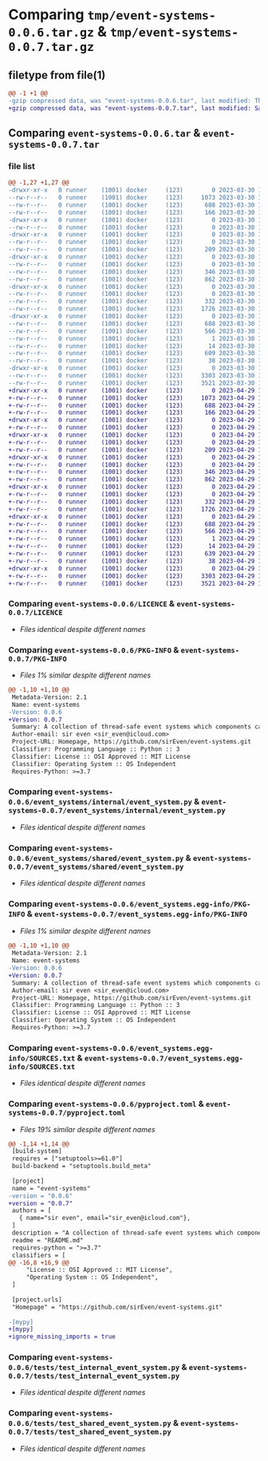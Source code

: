 # Comparing `tmp/event-systems-0.0.6.tar.gz` & `tmp/event-systems-0.0.7.tar.gz`

## filetype from file(1)

```diff
@@ -1 +1 @@
-gzip compressed data, was "event-systems-0.0.6.tar", last modified: Thu Mar 30 13:17:43 2023, max compression
+gzip compressed data, was "event-systems-0.0.7.tar", last modified: Sat Apr 29 16:00:50 2023, max compression
```

## Comparing `event-systems-0.0.6.tar` & `event-systems-0.0.7.tar`

### file list

```diff
@@ -1,27 +1,27 @@
-drwxr-xr-x   0 runner    (1001) docker     (123)        0 2023-03-30 13:17:43.823634 event-systems-0.0.6/
--rw-r--r--   0 runner    (1001) docker     (123)     1073 2023-03-30 13:17:29.000000 event-systems-0.0.6/LICENCE
--rw-r--r--   0 runner    (1001) docker     (123)      688 2023-03-30 13:17:43.823634 event-systems-0.0.6/PKG-INFO
--rw-r--r--   0 runner    (1001) docker     (123)      166 2023-03-30 13:17:29.000000 event-systems-0.0.6/README.md
-drwxr-xr-x   0 runner    (1001) docker     (123)        0 2023-03-30 13:17:43.823634 event-systems-0.0.6/event_systems/
--rw-r--r--   0 runner    (1001) docker     (123)        0 2023-03-30 13:17:29.000000 event-systems-0.0.6/event_systems/__init__.py
-drwxr-xr-x   0 runner    (1001) docker     (123)        0 2023-03-30 13:17:43.823634 event-systems-0.0.6/event_systems/base/
--rw-r--r--   0 runner    (1001) docker     (123)        0 2023-03-30 13:17:29.000000 event-systems-0.0.6/event_systems/base/__init__.py
--rw-r--r--   0 runner    (1001) docker     (123)      209 2023-03-30 13:17:29.000000 event-systems-0.0.6/event_systems/base/event_system.py
-drwxr-xr-x   0 runner    (1001) docker     (123)        0 2023-03-30 13:17:43.823634 event-systems-0.0.6/event_systems/internal/
--rw-r--r--   0 runner    (1001) docker     (123)        0 2023-03-30 13:17:29.000000 event-systems-0.0.6/event_systems/internal/__init__.py
--rw-r--r--   0 runner    (1001) docker     (123)      346 2023-03-30 13:17:29.000000 event-systems-0.0.6/event_systems/internal/event_listener.py
--rw-r--r--   0 runner    (1001) docker     (123)      862 2023-03-30 13:17:29.000000 event-systems-0.0.6/event_systems/internal/event_system.py
-drwxr-xr-x   0 runner    (1001) docker     (123)        0 2023-03-30 13:17:43.823634 event-systems-0.0.6/event_systems/shared/
--rw-r--r--   0 runner    (1001) docker     (123)        0 2023-03-30 13:17:29.000000 event-systems-0.0.6/event_systems/shared/__init__.py
--rw-r--r--   0 runner    (1001) docker     (123)      332 2023-03-30 13:17:29.000000 event-systems-0.0.6/event_systems/shared/event_listener.py
--rw-r--r--   0 runner    (1001) docker     (123)     1726 2023-03-30 13:17:29.000000 event-systems-0.0.6/event_systems/shared/event_system.py
-drwxr-xr-x   0 runner    (1001) docker     (123)        0 2023-03-30 13:17:43.823634 event-systems-0.0.6/event_systems.egg-info/
--rw-r--r--   0 runner    (1001) docker     (123)      688 2023-03-30 13:17:43.000000 event-systems-0.0.6/event_systems.egg-info/PKG-INFO
--rw-r--r--   0 runner    (1001) docker     (123)      566 2023-03-30 13:17:43.000000 event-systems-0.0.6/event_systems.egg-info/SOURCES.txt
--rw-r--r--   0 runner    (1001) docker     (123)        1 2023-03-30 13:17:43.000000 event-systems-0.0.6/event_systems.egg-info/dependency_links.txt
--rw-r--r--   0 runner    (1001) docker     (123)       14 2023-03-30 13:17:43.000000 event-systems-0.0.6/event_systems.egg-info/top_level.txt
--rw-r--r--   0 runner    (1001) docker     (123)      609 2023-03-30 13:17:29.000000 event-systems-0.0.6/pyproject.toml
--rw-r--r--   0 runner    (1001) docker     (123)       38 2023-03-30 13:17:43.823634 event-systems-0.0.6/setup.cfg
-drwxr-xr-x   0 runner    (1001) docker     (123)        0 2023-03-30 13:17:43.823634 event-systems-0.0.6/tests/
--rw-r--r--   0 runner    (1001) docker     (123)     3303 2023-03-30 13:17:29.000000 event-systems-0.0.6/tests/test_internal_event_system.py
--rw-r--r--   0 runner    (1001) docker     (123)     3521 2023-03-30 13:17:29.000000 event-systems-0.0.6/tests/test_shared_event_system.py
+drwxr-xr-x   0 runner    (1001) docker     (123)        0 2023-04-29 16:00:50.630689 event-systems-0.0.7/
+-rw-r--r--   0 runner    (1001) docker     (123)     1073 2023-04-29 16:00:39.000000 event-systems-0.0.7/LICENCE
+-rw-r--r--   0 runner    (1001) docker     (123)      688 2023-04-29 16:00:50.630689 event-systems-0.0.7/PKG-INFO
+-rw-r--r--   0 runner    (1001) docker     (123)      166 2023-04-29 16:00:39.000000 event-systems-0.0.7/README.md
+drwxr-xr-x   0 runner    (1001) docker     (123)        0 2023-04-29 16:00:50.630689 event-systems-0.0.7/event_systems/
+-rw-r--r--   0 runner    (1001) docker     (123)        0 2023-04-29 16:00:39.000000 event-systems-0.0.7/event_systems/__init__.py
+drwxr-xr-x   0 runner    (1001) docker     (123)        0 2023-04-29 16:00:50.630689 event-systems-0.0.7/event_systems/base/
+-rw-r--r--   0 runner    (1001) docker     (123)        0 2023-04-29 16:00:39.000000 event-systems-0.0.7/event_systems/base/__init__.py
+-rw-r--r--   0 runner    (1001) docker     (123)      209 2023-04-29 16:00:39.000000 event-systems-0.0.7/event_systems/base/event_system.py
+drwxr-xr-x   0 runner    (1001) docker     (123)        0 2023-04-29 16:00:50.630689 event-systems-0.0.7/event_systems/internal/
+-rw-r--r--   0 runner    (1001) docker     (123)        0 2023-04-29 16:00:39.000000 event-systems-0.0.7/event_systems/internal/__init__.py
+-rw-r--r--   0 runner    (1001) docker     (123)      346 2023-04-29 16:00:39.000000 event-systems-0.0.7/event_systems/internal/event_listener.py
+-rw-r--r--   0 runner    (1001) docker     (123)      862 2023-04-29 16:00:39.000000 event-systems-0.0.7/event_systems/internal/event_system.py
+drwxr-xr-x   0 runner    (1001) docker     (123)        0 2023-04-29 16:00:50.630689 event-systems-0.0.7/event_systems/shared/
+-rw-r--r--   0 runner    (1001) docker     (123)        0 2023-04-29 16:00:39.000000 event-systems-0.0.7/event_systems/shared/__init__.py
+-rw-r--r--   0 runner    (1001) docker     (123)      332 2023-04-29 16:00:39.000000 event-systems-0.0.7/event_systems/shared/event_listener.py
+-rw-r--r--   0 runner    (1001) docker     (123)     1726 2023-04-29 16:00:39.000000 event-systems-0.0.7/event_systems/shared/event_system.py
+drwxr-xr-x   0 runner    (1001) docker     (123)        0 2023-04-29 16:00:50.630689 event-systems-0.0.7/event_systems.egg-info/
+-rw-r--r--   0 runner    (1001) docker     (123)      688 2023-04-29 16:00:50.000000 event-systems-0.0.7/event_systems.egg-info/PKG-INFO
+-rw-r--r--   0 runner    (1001) docker     (123)      566 2023-04-29 16:00:50.000000 event-systems-0.0.7/event_systems.egg-info/SOURCES.txt
+-rw-r--r--   0 runner    (1001) docker     (123)        1 2023-04-29 16:00:50.000000 event-systems-0.0.7/event_systems.egg-info/dependency_links.txt
+-rw-r--r--   0 runner    (1001) docker     (123)       14 2023-04-29 16:00:50.000000 event-systems-0.0.7/event_systems.egg-info/top_level.txt
+-rw-r--r--   0 runner    (1001) docker     (123)      639 2023-04-29 16:00:39.000000 event-systems-0.0.7/pyproject.toml
+-rw-r--r--   0 runner    (1001) docker     (123)       38 2023-04-29 16:00:50.630689 event-systems-0.0.7/setup.cfg
+drwxr-xr-x   0 runner    (1001) docker     (123)        0 2023-04-29 16:00:50.630689 event-systems-0.0.7/tests/
+-rw-r--r--   0 runner    (1001) docker     (123)     3303 2023-04-29 16:00:39.000000 event-systems-0.0.7/tests/test_internal_event_system.py
+-rw-r--r--   0 runner    (1001) docker     (123)     3521 2023-04-29 16:00:39.000000 event-systems-0.0.7/tests/test_shared_event_system.py
```

### Comparing `event-systems-0.0.6/LICENCE` & `event-systems-0.0.7/LICENCE`

 * *Files identical despite different names*

### Comparing `event-systems-0.0.6/PKG-INFO` & `event-systems-0.0.7/PKG-INFO`

 * *Files 1% similar despite different names*

```diff
@@ -1,10 +1,10 @@
 Metadata-Version: 2.1
 Name: event-systems
-Version: 0.0.6
+Version: 0.0.7
 Summary: A collection of thread-safe event systems which components can use to subscribe and post to other components.
 Author-email: sir even <sir_even@icloud.com>
 Project-URL: Homepage, https://github.com/sirEven/event-systems.git
 Classifier: Programming Language :: Python :: 3
 Classifier: License :: OSI Approved :: MIT License
 Classifier: Operating System :: OS Independent
 Requires-Python: >=3.7
```

### Comparing `event-systems-0.0.6/event_systems/internal/event_system.py` & `event-systems-0.0.7/event_systems/internal/event_system.py`

 * *Files identical despite different names*

### Comparing `event-systems-0.0.6/event_systems/shared/event_system.py` & `event-systems-0.0.7/event_systems/shared/event_system.py`

 * *Files identical despite different names*

### Comparing `event-systems-0.0.6/event_systems.egg-info/PKG-INFO` & `event-systems-0.0.7/event_systems.egg-info/PKG-INFO`

 * *Files 1% similar despite different names*

```diff
@@ -1,10 +1,10 @@
 Metadata-Version: 2.1
 Name: event-systems
-Version: 0.0.6
+Version: 0.0.7
 Summary: A collection of thread-safe event systems which components can use to subscribe and post to other components.
 Author-email: sir even <sir_even@icloud.com>
 Project-URL: Homepage, https://github.com/sirEven/event-systems.git
 Classifier: Programming Language :: Python :: 3
 Classifier: License :: OSI Approved :: MIT License
 Classifier: Operating System :: OS Independent
 Requires-Python: >=3.7
```

### Comparing `event-systems-0.0.6/event_systems.egg-info/SOURCES.txt` & `event-systems-0.0.7/event_systems.egg-info/SOURCES.txt`

 * *Files identical despite different names*

### Comparing `event-systems-0.0.6/pyproject.toml` & `event-systems-0.0.7/pyproject.toml`

 * *Files 19% similar despite different names*

```diff
@@ -1,14 +1,14 @@
 [build-system]
 requires = ["setuptools>=61.0"]
 build-backend = "setuptools.build_meta"
 
 [project]
 name = "event-systems"
-version = "0.0.6"
+version = "0.0.7"
 authors = [
   { name="sir even", email="sir_even@icloud.com"},
 ]
 description = "A collection of thread-safe event systems which components can use to subscribe and post to other components."
 readme = "README.md"
 requires-python = ">=3.7"
 classifiers = [
@@ -16,8 +16,9 @@
     "License :: OSI Approved :: MIT License",
     "Operating System :: OS Independent",
 ]
 
 [project.urls]
 "Homepage" = "https://github.com/sirEven/event-systems.git"
 
-[mypy]
+[mypy]
+ignore_missing_imports = true
```

### Comparing `event-systems-0.0.6/tests/test_internal_event_system.py` & `event-systems-0.0.7/tests/test_internal_event_system.py`

 * *Files identical despite different names*

### Comparing `event-systems-0.0.6/tests/test_shared_event_system.py` & `event-systems-0.0.7/tests/test_shared_event_system.py`

 * *Files identical despite different names*

